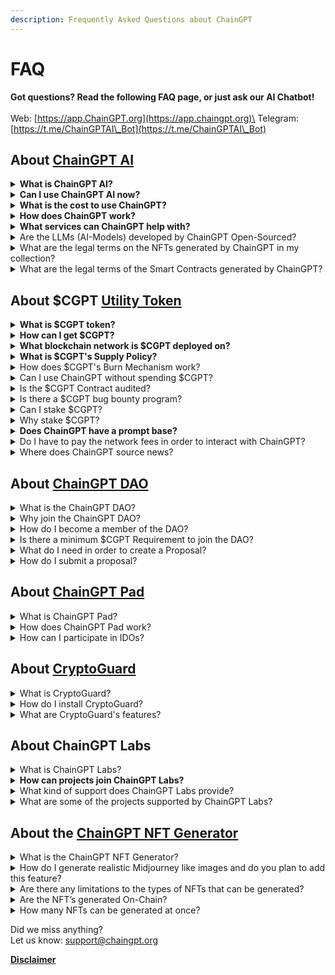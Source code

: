 ```yaml
---
description: Frequently Asked Questions about ChainGPT
---
```


# FAQ

**Got questions? Read the following FAQ page, or just ask our AI Chatbot!**\
\
Web: [https://app.ChainGPT.org](https://app.chaingpt.org)\
Telegram: [https://t.me/ChainGPTAI\_Bot](https://t.me/ChainGPTAI\_Bot)

## About [ChainGPT AI](https://docs.chaingpt.org/overview/i.-introduction)

<details>

<summary><strong>What is ChainGPT AI?</strong> </summary>

ChainGPT is a cutting-edge AI infrastructure that develops AI-enhanced solutions for the Web3, Blockchain, and Cryptocurrency sectors. It aims to make the decentralized digital space more accessible and efficient for users and startups by offering a suite of AI-powered tools and applications tailored to the evolving digital landscape.

</details>

<details>

<summary><strong>Can I use ChainGPT AI now?</strong></summary>

Yes, ChainGPT AI products are fully available!

* Crypto AI Hub (most AI tools are here): [https://app.chaingpt.org](broken-reference)
* ChainGPT's AI NFT Generator: [https://nft.chaingpt.org ](https://nft.chaingpt.org)
* ChainGPT Pad: [https://pad.chaingpt.org](https://pad.chaingpt.org)
* ChainGPT Chatbot on Telegram: [https://t.me/chaingptai\_bot](https://t.me/chaingptai\_bot)

_More info about our AI Tools can be found here:_ [_https://www.chaingpt.org_ ](https://www.chaingpt.org)

</details>

<details>

<summary><strong>What is the cost to use ChainGPT?</strong></summary>

1. **Free Plan**: Provides limited access to specific AI tools and solutions at no cost. This includes:
   * General AI Model
   * AI News Model
   * Ask Crypto People
   * AI NFT Generator (Single-NFT)\

2. **PPP (Pay-Per-Prompt) Plan**: Users pay for AI tools based on their usage without any commitment. The costs for specific tools are:
   * AI NFT Generator (Multi-NFT): 2 CGPTc per NFT
   * Smart-Contract Auditor: 5 CGPTc per request
   * Smart-Contract Generator: 1 CGPTc per request
   * AI Trading Assistant: 1 CGPTc per request\

3. **Freemium Plan**: This plan is exclusively for diamond tier members who have staked CGPT tokens and earned over 200,000 CGPTsp. Freemium users receive a monthly balance of 20,000 CGPTc to spend on AI tools. This balance resets every 30 days. The plan includes
   * All features from the PPP plan.
   * Usage of premium tools for free within the monthly 20,000 CGPTc limit.
   * Access to DAO for proposal creation and voting.

Please note that while users have a CGPTc balance to spend for the Freemium plan, the tools are free up to the monthly limit.

</details>

<details>

<summary><strong>How does ChainGPT work?</strong></summary>

ChainGPT is a sophisticated AI platform crafted explicitly for Web3, Blockchain, and Cryptocurrency. Leveraging state-of-the-art AI techniques, it offers a suite of tools and applications tailored to the dynamic digital age. Depending on their needs, users can opt for the Free, PPP (Pay-Per-Prompt), or Freemium plans to tap into robust solutions, such as smart-contract generation, AI-based NFT creation, and trading aids.&#x20;

The plan choice dictates whether users can freely access tools, pay as they use, or enjoy premium features up to a monthly allowance. Additionally, ChainGPT's token system, represented by CGPT, provides added dimensions like staking and exclusive access, driven by accrued staking points (CGPTsp). With its holistic approach, ChainGPT is set on democratizing AI-enhanced tools for individuals, startups, and established entities in the decentralized web sphere.

**Explore ChainGPT offerings:**

* **Crypto AI Hub**: Dive into our core AI tools at [app.chaingpt.org](https://app.chaingpt.org/)
* **AI NFT Generator**: Craft unique NFTs at [nft.chaingpt.org](https://nft.chaingpt.org/)
* **ChainGPT Pad**: Visit our launchpad at [pad.chaingpt.org](https://pad.chaingpt.org/)
* **ChainGPT Chatbot**: Engage with us on Telegram at [t.me/chaingptai\_bot](https://t.me/chaingptai\_bot)

</details>

<details>

<summary><strong>What services can ChainGPT help with?</strong></summary>

ChainGPT stands at the intersection of AI and the Web3, Blockchain, and Cryptocurrency realms, offering many AI-powered tools tailored for retail users and enterprises. Here's a snapshot of the services and solutions offered by ChainGPT:

* ChainGPT AI Chatbot (Telegram, Discord, Web)
* ChainGPT AI on Telegram (@ChainGPTAI\_Bot)
* AI-Generated News
* AI Cross-Chain Swap
* Smart-Contracts Generator
* Smart-Contracts Auditor
* AI NFT Generator
* AI Trading Assistant
* CryptoGuard (AI-Powered Security Extension)
* AI Blockchain Analytics
* ChainGPT Pad
* ChainGPT Labs (we invest in AI!)
* Incubation Program for AI Startups&#x20;

Beyond these specific tools and solutions, ChainGPT promotes open technologies, allowing Web3 companies to access our API & SDKs. This approach ensures that our advancements benefit the broader ecosystem rather than being siloed.

The $CGPT utility token supports this extensive ecosystem, which not only forms the infrastructural backbone but also bestows numerous benefits on its holders, such as DAO voting rights, staking privileges, and special access to AI tools.

With a robust user base, partnerships with leading Web3 companies, and recognition through various awards and grants, ChainGPT remains committed to pushing the boundaries of AI in the decentralized digital space.

For a deeper dive into our services or to engage with our community, you can explore our website, check out our Crypto AI Hub, or join the conversation on platforms like Twitter, Telegram, and Discord.

</details>

<details>

<summary>Are the LLMs (AI-Models) developed by ChainGPT Open-Sourced?</summary>

No, the LLMs (AI Models) developed by ChainGPT are not open-sourced. However, ChainGPT is committed to fostering innovation and collaboration within the community. While the underlying models aren't open-sourced, ChainGPT ensures that other projects, startups, and enterprises can easily and affordably access all ChainGPT-developed products and LLMs through [API & SDK](learn-the-concepts/apis-and-sdks.md) access.

</details>

<details>

<summary>What are the legal terms on the NFTs generated by ChainGPT in my collection?</summary>

Once an NFT is minted, it becomes a form of digital property owned by the minting account On-Chain; ChainGPT has no claims to the work. Regarding legal ramifications, all work is subject to the individual laws of the jurisdictions where users reside.

</details>

<details>

<summary>What are the legal terms of the Smart Contracts generated by ChainGPT?</summary>

The user fully owns smart contracts that ChainGPT’s AI generates. Legality relating to IP, such as copyrights, trademarks, and so on, is subject to the laws of the jurisdiction where the user resides.

</details>

## About $CGPT [Utility Token](https://docs.chaingpt.org/overview/iv.-cgpt-utility-token)

<details>

<summary><strong>What is $CGPT token?</strong> </summary>

$CGPT, or ChainGPT Token, is the utility token powering the ChainGPT ecosystem. ChainGPT is a futuristic AI chatbot designed to assist individuals, developers, and businesses with anything related to Blockchain Technology and Cryptocurrencies.&#x20;

**Some of the key features and use cases of the $CGPT token include:**

1\. Access to ChainGPT services: Token holders can use $CGPT to access various ChainGPT services such as AI-generated news, AI smart contract generator and auditor tools, AI NFT Generator, Launchpad, and more.

2\. Staking and Farming: Users can stake and farm their $CGPT tokens.

3\. Governance: $CGPT token holders have governance rights, allowing them to participate in voting on important decisions and proposals related to the development and future of ChainGPT.

4\. Discounts and exclusive features: Holding $CGPT tokens may grant users discounts on certain services within the ChainGPT ecosystem and access to exclusive features.

The total supply of CGPT is 1 billion (1,000,000,000) tokens. It is currently deployed on the BSC (Binance Smart Chain) network, with plans to expand to other networks like Ethereum, Polygon Matic, Avalanche, and more in the future.

</details>

<details>

<summary><strong>How can I get $CGPT?</strong> </summary>

There are two ways to acquire $CGPT tokens: buying and earning. \
\
Buying: $CGPT is listed across a multitude of partnering exchanges (CEX and DEX); for a list of all tradeable markets, please check [here](https://coinmarketcap.com/currencies/chaingpt/#Markets). \
\
Earning: ChainGPT is constantly hosting trading competitions with $CGPT incentives.

Please ensure you're using the correct smart contract address for CGPT when interacting with decentralized exchanges: 0x9840652DC04fb9db2C43853633f0F62BE6f00f98. Always double-check the contract address to avoid scams or fake tokens.

</details>

<details>

<summary><strong>What blockchain network is $CGPT deployed on?</strong></summary>

The $CGPT token is a BEP-20 standard token on the Binance smart chain. It has also been deployed on the Ethereum network as an ERC-20. As the project matures, the token will be bridged to other EVM-compatible chains.

</details>

<details>

<summary><strong>What is $CGPT's Supply Policy?</strong></summary>

Fixed maximum supply with deflation via burn.

</details>

<details>

<summary>How does $CGPT's Burn Mechanism work? </summary>

The $CGPT token incorporates a burn mechanism as a pivotal element of its economic policy, aiming to systematically reduce the circulating supply and induce scarcity. Here's how it operates within the ChainGPT ecosystem:

1. **Burning Process**: Tokens are permanently removed from the circulating supply by sending them to a non-spendable, void address on the Binance Smart Chain (BSC) - `0x0000000000000000000000000000000000000000`.
2. **Application**: Every commercial-grade transaction within ChainGPT has a burn component, ensuring that every user interaction directly contributes to the health and growth of the $CGPT ecosystem.
3. **Key Burn Touchpoints**:
   * **Prompt Marketplace**: All fees are subjected to a 100% burn, ensuring they are entirely removed from circulation.
   * **Chatbot & Tools**: 50% of the fees from the Chatbot and related AI tools are burned, with the other half allocated to the ChainGPT Foundation and DAO Treasury.
   * **AI NFT Generator (NFT Gen)**: 50% of the associated fees are burned, while the remainder is split between the ChainGPT Foundation and DAO Treasury.
   * **ChainGPT Pad**: For every Initial Dex Offering (IDO) hosted on the ChainGPT Pad, 1% of the raised amount is utilized to buy back $CGPT tokens from the market and burn them.
   * **Whitelabel Solutions**: When other companies or projects purchase whitelabel solutions or licenses from ChainGPT, 10% of the total transaction value is used for a $CGPT market buy-back and burn.
   * **ChainGPT NFT Collection Sales**: For direct NFT sales by ChainGPT, 20% of the proceeds go towards buying back and burning $CGPT tokens.
4. **Token Allocation**: Any $CGPT tokens reverted to ChainGPT or the DAO are evenly distributed between them. These funds are reinvested in development, marketing, community engagement, and other initiatives to further ChainGPT's growth.
5. **Impact Thesis**: The deliberate reduction of circulating tokens amplifies scarcity, boosting market velocity and potentially positively influencing the token's valuation.

\


</details>

<details>

<summary>Can I use ChainGPT without spending $CGPT?</summary>

Yes, ChainGPT offers multiple ways to access its utilities without directly spending $CGPT. You can leverage the "Freemium" model by staking CGPT, which provides enhanced AI access at no additional cost. Alternatively, if you prefer not to stake, ChainGPT provides a "Pay-Per-Usage" option, or you can explore a range of AI tools available on the platform for free.

</details>

<details>

<summary>Is the $CGPT Contract audited?</summary>

Yes, $CGPT has dual audits from [Certik](https://skynet.certik.com/projects/chaingpt) and [Hacken](https://hacken.io/audits/chaingpt/).

</details>

<details>

<summary>Is there a $CGPT bug bounty program?</summary>

Yes. You can find it [here](https://docs.chaingpt.org/developer-docs/bug-bounty-program) and on the [Certik Website](https://skynet.certik.com/projects/chaingpt?utm\_source=CMC\&utm\_campaign=AuditByCertiKLink).

</details>

<details>

<summary>Can I stake $CGPT?</summary>

Yes. The Staking dashboard is available[ ](https://staking.chaingpt.org/)[here](https://staking.chaingpt.org/).

</details>

<details>

<summary>Why stake $CGPT?</summary>

Staking serves four crucial functions within the ChainGPT Ecosystem. Firstly, it offers individuals free and unlimited access to ChainGPT without spending their $CGPT tokens with each request. Second, in order for businesses and developers to build commercial products with the ChainGPT API, they must commit to a pool of $CGPT tokens, which will serve as the reservoir of purchasing power for their API requests. Third, $CGPT staking provides access to the ChainGPT DAO. Fourth, $CGPT staking is necessary to accumulate tier points to access the ChaingGPT Pad.

</details>

<details>

<summary><strong>Does ChainGPT have a prompt base?</strong></summary>

Our prompt marketplace will be made available after the v1.0 release. Access can be found on the application [dashboard](https://app.chaingpt.org/).

</details>

<details>

<summary>Do I have to pay the network fees in order to interact with ChainGPT?</summary>

General interactions such as single generations are free and do not require any fees.

Interactions such as minting NFT's, staking, trading, etc. will require the appropriate gas fees to interact on chain.

Please note, users with 200,000 staking points (CGPTsp) will receive diamond tier, in turn giving them Freemium access to our products. This will not cover on-chain network fees as these are not within our control. Learn more about Freemium [here](https://www.chaingpt.org/pricing).

</details>

<details>

<summary>Where does ChainGPT source news?</summary>

ChainGPT scans the entire web for the most relevant information but publishes from the most trusted providers in the industry, including but not limited to CoinDesk, CoinTelegraph, Decrypt, CryptoSlate, CryptoDaily, BeInCrypto, Bitcoin Magazine, and so on.

</details>

## About [ChainGPT DAO](https://app.chaingpt.org/dao)

<details>

<summary>What is the ChainGPT DAO?</summary>

The ChainGPT DAO is a digital social organization composed of dedicated community members who contribute to the protection, governance, and development of ChainGPT.\
\
[https://app.chaingpt.org/dao](https://app.chaingpt.org/dao)

</details>

<details>

<summary>Why join the ChainGPT DAO?</summary>

If you want to help steer the direction of ChainGPT’s development, participate in voting, influence the use of the $CGPT treasury fund, and join a tightly-knit group of AI enthusiasts, ChainGPT DAO welcomes you with open arms!

</details>

<details>

<summary>How do I become a member of the DAO?</summary>

In order to join the ChainGPT DAO, you must first participate by staking the $CGPT token[ ](https://staking.chaingpt.org/)[here](https://staking.chaingpt.org/) and then join the DAO forum[ ](https://dao.chaingpt.org/#/)[here](https://dao.chaingpt.org/#/).

</details>

<details>

<summary>Is there a minimum $CGPT Requirement to join the DAO?</summary>

All you need to become a member is just 1 $CGPT. For more information regarding voting power, visit the DAO Governance page [here](../the-ecosystem/dao-governance.md).

</details>

<details>

<summary>What do I need in order to create a Proposal?</summary>

To create proposals, you must acquire 200,000 voting power through staking (CGPTvp also known as CGPTsp).

</details>

<details>

<summary>How do I submit a proposal?</summary>

Navigate to the DAO forum[ ](https://dao.chaingpt.org/#/)[here](https://dao.chaingpt.org/#/), click on “new proposal,” and fill in the required fields.

</details>

## About [ChainGPT Pad](https://pad.chaingpt.org/)

<details>

<summary>What is ChainGPT Pad?</summary>

ChainGPT Pad is a launchpad and IDO platform for Web3 projects. It helps projects raise funds and build their token ecosystems through Initial DEX Offerings (IDOs).

</details>

<details>

<summary>How does ChainGPT Pad work?</summary>

Projects apply and go through a qualitative analysis process. Successful projects can launch their IDOs on ChainGPT Pad, where community members can participate in funding\
\
Learn more [here](https://www.chaingpt.org/blog/chaingpt-launchpad-f-a-q-s).

</details>

<details>

<summary>How can I participate in IDOs?</summary>

* **Register on ChainGPT Pad:**
  * Visit [ChainGPT Pad](https://pad.chaingpt.org) and connect your Web3 wallet (e.g., MetaMask, Trust Wallet).
* **Complete KYC Verification:**
  * Undergo the KYC (Know Your Customer) verification process to comply with regulatory requirements. This involves providing personal identification documents and information.
* **Stake $CGPT Tokens:**
  * Stake a certain amount of $CGPT tokens to qualify for different tier levels. Staking increases your tier points, which determine your access and allocation in the IDOs.
  * The more tokens you stake, the higher your tier and the better your chances of getting a larger allocation.
* **Gain Tier Points:**
  * Higher tier points give you better access to IDOs. The tiers are structured to reward those who stake more tokens with higher chances of allocation.
  * Each tier has different benefits, including guaranteed allocation, early access, and additional perks.
* **Participate in IDO Rounds:**
  * Once you’ve qualified and completed the necessary steps, you can participate in the IDO rounds.
  * Each IDO will have specific details, including the token sale price, allocation limits, and timelines.
  * Ensure you review the project details and participate during the sale window.
* **Claim Your Tokens:**
  * After the IDO ends, and if you have participated successfully, you will be able to claim your allocated tokens from the ChainGPT Pad platform.
  * These tokens will then be available in your connected wallet.

</details>

## About [CryptoGuard](https://www.cryptoguard.ai/)

<details>

<summary>What is CryptoGuard?</summary>

CryptoGuard is a security extension by ChainGPT designed to protect your Web3 activities from phishing, malware, and other digital threats. It enhances your online security by analyzing transactions, websites, and tokens for potential risks.

</details>

<details>

<summary>How do I install CryptoGuard?</summary>

[Install CryptoGuard from our website](https://www.cryptoguard.ai/) and add it to your browser. Connect your wallet to start analyzing transactions, websites, and tokens for security risks.

</details>

<details>

<summary>What are CryptoGuard's features?</summary>

CryptoGuard provides a comprehensive suite of security features designed to protect your Web3 interactions. Here are the key features it offers:

* **Wallet Analysis:**
  * Scans your connected wallets for vulnerabilities and suspicious activities.
  * Provides detailed reports on the security status of your wallets.
  * Alerts you to any unauthorized access attempts.
* **Transaction Tracking:**
  * Monitors and verifies the safety of your blockchain transactions.
  * Flags any transactions that seem unusual or potentially harmful.
  * Ensures you are transacting with verified and secure addresses.
* **URL Analysis:**
  * Analyzes URLs in real-time to detect phishing sites and malicious links.
  * Blocks access to known harmful websites to prevent scams.
  * Offers a browser extension to automatically check the safety of URLs as you browse.
* **Live Security Alerts:**
  * Provides real-time alerts for any detected security threats.
  * Keeps you informed of the latest security updates and potential vulnerabilities.
  * Helps you stay proactive in protecting your digital assets.
* **Token Analysis:**
  * Evaluates the security and legitimacy of tokens before you interact with them.
  * Identifies and warns against tokens associated with known scams or frauds.
  * Provides safety ratings for new and existing tokens.

</details>

## About ChainGPT Labs

<details>

<summary>What is ChainGPT Labs?</summary>

ChainGPT Labs is the venture capital and incubation arm of ChainGPT, dedicated to supporting and accelerating Web3 startups. It provides comprehensive resources, strategic guidance, and financial support to help emerging projects succeed in the blockchain space.

</details>

<details>

<summary><strong>How can projects join ChainGPT Labs?</strong> </summary>

Projects can apply through our website and undergo a rigorous selection process. Selected projects receive extensive support, including strategic guidance, marketing efforts, and financial backing, integrating them into the ChainGPT Labs ecosystem.

</details>

<details>

<summary>What kind of support does ChainGPT Labs provide?</summary>

ChainGPT Labs offers a holistic approach to support Web3 projects, including:

* **Strategic Guidance:**
  * Weekly meetings with the ChainGPT Labs team to ensure projects stay on track.
  * Expert advice on market strategies, tokenomics, and exchange listings.
  * Development of effective tokenomics and strategic partnerships through a vast network.
* **Marketing Support:**
  * Assistance with social media strategies, rebranding, website development, and content creation.
  * Marketing campaigns, influencer connections, and substantial investment in each project’s marketing efforts, ranging from $50k to $150k.
* **Financial Backing:**
  * Investments typically range from $100k to $400k, plus additional credit lines.
  * Comprehensive financial support to back the most promising ideas and ensure their growth.

**4. Who is part of the ChainGPT Labs team?** The team at ChainGPT Labs includes:

* Ilan Rakhmanov and Ariel Asafov, Co-Heads of Incubations
* Vlad Fila, Head of Administration
* Tomer Warschauer Nuni, Head of Investments
* Gintare Kairyte, VC Network Manager
* Nick Van Der Kolk, Ads & Marketing Management

This diverse team brings a wealth of experience and dedication to every project they support.

</details>

<details>

<summary>What are some of the projects supported by ChainGPT Labs?</summary>

ChainGPT Labs has already made significant strides with several projects, including:

* **Incubated Projects:** ChainGPT AI, ChainGPT Pad, AITech, DEXCheck, OMNIA Protocol, KIMA, Shieldium
* **Accelerated Projects:** Cookie3, Engines of Fury
* **Invested Projects:** Redbelly, Wisdomise, Atlas, Hana Network, Lumoz

These projects have benefited from the unparalleled resources and hands-on approach provided by ChainGPT Labs, driving their success in the Web3 ecosystem.

By leveraging the comprehensive support from ChainGPT Labs, Web3 startups can thrive and succeed, redefining what it means to support and accelerate blockchain innovation.

For more information and to apply, visit the ChainGPT Labs page.

</details>

## About the [ChainGPT NFT Generator](https://nft.chaingpt.org/)

<details>

<summary>What is the ChainGPT NFT Generator?</summary>

The ChainGPT NFT Generator is an advanced tool powered by ChainGPT AI, designed to create unique, high-quality NFTs (Non-Fungible Tokens). It simplifies the process of NFT creation by leveraging AI technologies, making it accessible for both novice and experienced users in the blockchain space. Here’s a detailed overview of its features and functionalities:

</details>

<details>

<summary>How do I generate realistic Midjourney like images and do you plan to add this feature?</summary>

We're always working on improving the NFT Generator and adding new models. Stay tuned!

</details>

<details>

<summary>Are there any limitations to the types of NFTs that can be generated?</summary>

Yes. NSFW materials will be unavailable.

</details>

<details>

<summary>Are the NFT’s generated On-Chain?</summary>

NFTs are generated through an off-chain network and only published on-chain whenever users mint their NFT.

</details>

<details>

<summary>How many NFTs can be generated at once?</summary>

Beta Version: up to 100, Version 1.0: up to 10,000

</details>



Did we miss anything? \
Let us know: support@chaingpt.org



[**Disclaimer**](../misc/legal-docs/disclaimer.md)
